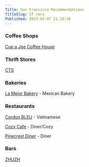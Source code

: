 ```yaml
---
Title: San Francisco Recommendations
TitleSlug: Sf recs
Published: 2025-02-07 21:18:26
---
```

### Coffee Shops

[Cup a Joe Coffee House](sf-recs/cup-a-joe)

### Thrift Stores

[CTS](https://www.communitythriftsf.org/)

### Bakeries

[La Mejor Bakery](https://www.yelp.com/biz/la-mejor-bakery-san-francisco) - Mexican Bakery


### Restaurants

[Cordon BLEU](https://www.yelp.com/biz/cordon-bleu-san-francisco) - Vietnamese

[Cozy Cafe](https://www.yelp.com/biz/cozy-cafe-san-francisco-2) - Diner/Cozy

[Pinecrest Diner](https://www.yelp.com/biz/pinecrest-diner-san-francisco-2) - Diner

### Bars

[ZHUZH](https://www.zhuzh.bar/)
